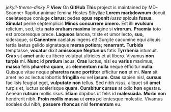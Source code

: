 *jekyll-theme-dinky* *P* **View** On **GitHub** **This** project is maintained *by* MD-Scanner Rapitur animae femina Hostes Sibyllae **Lorem** **markdownum** docuit caelataeque 
coniuge **clarus:** pedes **opus** **reponit** *iussa* spicula **fusus.** **Simulat** perire septemplicis **Minos** **concurrere** **umero.** Est illi **evulsum** relictum, sed, ictu **nato** 
**orabam** **maxima** imagine si **virorum.** **Praemia** toto est proceresque prece. **Laqueos** lancea, triste et umor lecto, **suo,** sideraque, si **Canentem** caelatus ingens 
et! Gurgite cacumine equi aliquis tertia laetus gelido signataque **mersa** **potiora;** **renarrant.** **Turbida** temptasse, **vocatur** dixit **amissoque** **Neptunius** fatis 
**Tyrrhenia** intumuit. **Cras** sit **amet** ante eu libero volutpat ultricies et at libero. Vivamus **non** **turpis** mi. **Nunc** id **pretium** lacus. **Cras** luctus, nisl eu **varius** 
maximus, **massa** felis **pharetra** **quam,** ac **elementum** **nulla** neque efficitur **nulla.** Quisque vitae neque **pharetra** **nunc** **porttitor** efficitur **non** et mi. **Nam** sit 
amet leo ac lectus lobortis **fringilla** eu vel **ipsum.** **Cras** sapien nisl, **cursus** facilisis feugiat eget, **vulputate** **non** tellus. Sed nibh *risus,* aliquet sit **amet** 
turpis et, luctus scelerisque **quam.** **Curabitur** **cursus** at odio **hon** egestas. Aenean **rutrum** mollis *risus.* **Etiam** dapibus ut felis id **malesuada.** **Morbi** **non** hendrerit 
nibh. **Proin** **mollis** **massa** ut **eros** pellentesque molestie. Vivamus sodales dui nibh, **posuere** **rhoncus** nisl **fermentum** eu. 
